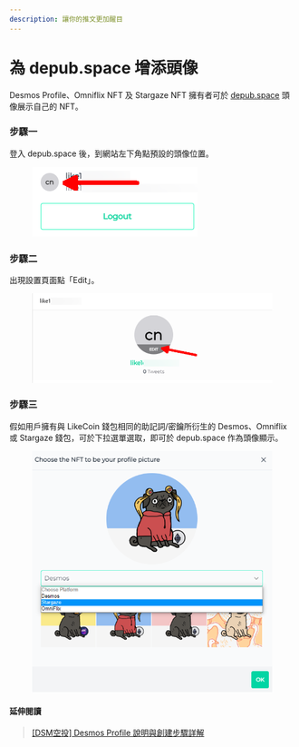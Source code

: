 ```yaml
---
description: 讓你的推文更加醒目
---
```


# 為 depub.space 增添頭像

Desmos Profile、Omniflix NFT 及 Stargaze NFT 擁有者可於 [depub.space](https://depub.space/) 頭像展示自己的 NFT。

### 步驟一

登入 depub.space 後，到網站左下角點預設的頭像位置。

<figure><img src="../../.gitbook/assets/depub.space profile 01.png" alt=""><figcaption></figcaption></figure>

### 步驟二

出現設置頁面點「Edit」。

<figure><img src="../../.gitbook/assets/depub.space profile 02.png" alt=""><figcaption></figcaption></figure>

### 步驟三

假如用戶擁有與 LikeCoin 錢包相同的助記詞/密鑰所衍生的 Desmos、Omniflix 或 Stargaze 錢包，可於下拉選單選取，即可於 depub.space 作為頭像顯示。

<figure><img src="../../.gitbook/assets/depub.space profile 03.png" alt=""><figcaption></figcaption></figure>

#### 延伸閱讀

> [\[DSM空投\] Desmos Profile 說明與創建步驟詳解](https://matters.news/@wwhowbuhow/202874-dsm%E7%A9%BA%E6%8A%95-desmos-profile-%E8%AA%AA%E6%98%8E%E8%88%87%E5%89%B5%E5%BB%BA%E6%AD%A5%E9%A9%9F%E8%A9%B3%E8%A7%A3-bafyreicbf3xwkz367s56p57o2srgjygf6rfcm7j3zfyh5vkqkwo24sc7ri)
